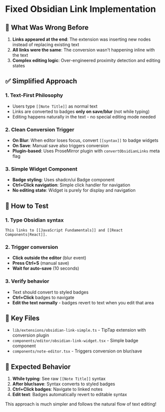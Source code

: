 # Fixed Obsidian Link Implementation

## 🔧 What Was Wrong Before

1. **Links appeared at the end**: The extension was inserting new nodes instead of replacing existing text
2. **All links were the same**: The conversion wasn't happening inline with the text
3. **Complex editing logic**: Over-engineered proximity detection and editing states

## ✅ Simplified Approach

### 1. Text-First Philosophy
- Users type `[[Note Title]]` as normal text
- Links are converted to badges **only on save/blur** (not while typing)
- Editing happens naturally in the text - no special editing mode needed

### 2. Clean Conversion Trigger
- **On Blur**: When editor loses focus, convert `[[syntax]]` to badge widgets
- **On Save**: Manual save also triggers conversion
- **Plugin-based**: Uses ProseMirror plugin with `convertObsidianLinks` meta flag

### 3. Simple Widget Component
- **Badge styling**: Uses shadcn/ui Badge component
- **Ctrl+Click navigation**: Simple click handler for navigation
- **No editing state**: Widget is purely for display and navigation

## 🧪 How to Test

### 1. Type Obsidian syntax
```
This links to [[JavaScript Fundamentals]] and [[React Components|React]].
```

### 2. Trigger conversion
- **Click outside the editor** (blur event)
- **Press Ctrl+S** (manual save)
- **Wait for auto-save** (10 seconds)

### 3. Verify behavior
- Text should convert to styled badges
- **Ctrl+Click** badges to navigate
- **Edit the text normally** - badges revert to text when you edit that area

## 📁 Key Files

- `lib/extensions/obsidian-link-simple.ts` - TipTap extension with conversion plugin
- `components/editor/obsidian-link-widget.tsx` - Simple badge component
- `components/note-editor.tsx` - Triggers conversion on blur/save

## 🎯 Expected Behavior

1. **While typing**: See raw `[[Note Title]]` syntax
2. **After blur/save**: Syntax converts to styled badges
3. **Ctrl+Click badges**: Navigate to linked notes
4. **Edit text**: Badges automatically revert to editable syntax

This approach is much simpler and follows the natural flow of text editing!